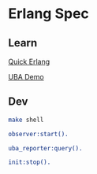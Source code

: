 Erlang Spec
=====

Learn
-----

[Quick Erlang](https://github.com/zhenyuanlau/erlang-spec/blob/main/resources/Erlang.md)

[UBA Demo](https://github.com/zhenyuanlau/erlang-spec/blob/main/resources/UBA.md)

Dev
-----
```bash
make shell
```

```erl
observer:start().

uba_reporter:query().

init:stop().
```
